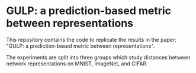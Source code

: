 # GULP: a prediction-based metric between representations
This repository contains the code to replicate the results in the paper: "GULP: a prediction-based metric between representations".


The experiments are split into three groups which study distances between network representations on MNIST, ImageNet, and CIFAR.